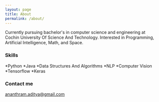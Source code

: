```yaml
---
layout: page
title: About
permalink: /about/
---
```


Currently pursuing bachelor's in computer science and engineering at Cochin University Of Science And Technology. Interested in Programming, Artificial Intelligence, Math, and Space. 

### Skills
*Python
*Java
*Data Structures And Algorithms
*NLP
*Computer Vision
*Tensorflow
*Keras

### Contact me

[ananthram.aditya@gmail.com](mailto:ananthram.aditya@gmail.com)
